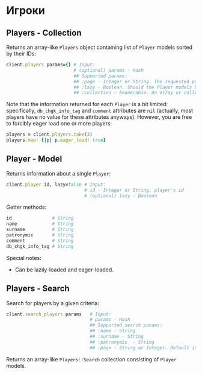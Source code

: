 # Игроки

## Players - Collection

Returns an array-like `Players` object containing list of `Player` models sorted by their IDs:

```ruby
client.players params={} # Input:
                         # (optional) params - Hash
                         ## Supported params:
                         ## :page - Integer or String. The requested page. Default is 1, and there are 1000 results per page.
                         ## :lazy - Boolean. Should the Player models be marked as lazily loaded? Note that the models will still contain all the information returned by the API.
                         ## :collection - Enumerable. An array or collection of Players that will be used to build a new collection. If this option is provided, API request will not be sent. This param is mostly used for internal purposes, but you may take advantage of it as well.
```

Note that the information returned for each `Player` is a bit limited: specifically, `db_chgk_info_tag` and `comment` attributes are `nil` (actually, most players have no value for these attributes anyways). However, you are free to forcibly eager load one or more players:

```ruby
players = client.players.take(3)
players.map! {|p| p.eager_load! true}
```

## Player - Model

Returns information about a single `Player`:

```ruby
client.player id, lazy=false # Input:
                             # id - Integer or String, player's id
                             # (optional) lazy - Boolean   
```

Getter methods:

```ruby
id               # String
name             # String
surname          # String
patronymic       # String
comment          # String
db_chgk_info_tag # String
```

Special notes:

* Can be lazily-loaded and eager-loaded.

## Players - Search

Search for players by a given criteria:

```ruby
client.search_players params   # Input:
                               # params - Hash
                               ## Supported search params:
                               ## :name - String
                               ## :surname - String
                               ## :patronymic  - String
                               ## :page - String or Integer. Default is 1, and there are 1000 results per page.
```

Returns an array-like `Players::Search` collection consisting of `Player` models. 